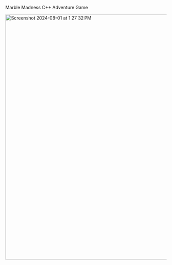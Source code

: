 Marble Madness C++ Adventure Game

<img width="765" alt="Screenshot 2024-08-01 at 1 27 32 PM" src="https://github.com/user-attachments/assets/dcefc0c3-fae6-49f3-aec8-3f22d5833be7">

